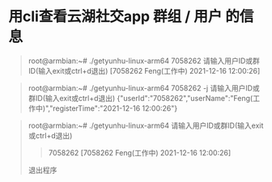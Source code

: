 # 用cli查看云湖社交app 群组 / 用户 的信息

> root@armbian:~# ./getyunhu-linux-arm64 7058262
> 请输入用户ID或群ID(输入exit或ctrl+d退出)
> [7058262 Feng(工作中) 2021-12-16 12:00:26]

> root@armbian:~# ./getyunhu-linux-arm64 7058262 -j
> 请输入用户ID或群ID(输入exit或ctrl+d退出)
> {"userId":"7058262","userName":"Feng(工作中)","registerTime":"2021-12-16 12:00:26"}

> root@armbian:~# ./getyunhu-linux-arm64
> 请输入用户ID或群ID(输入exit或ctrl+d退出)
> >7058262
> [7058262 Feng(工作中) 2021-12-16 12:00:26]
> >
> 退出程序
